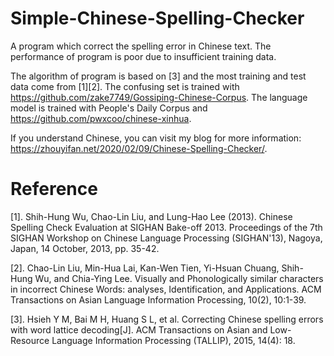 # Simple-Chinese-Spelling-Checker

A program which correct the spelling error in Chinese text. The performance of program is poor due to insufficient training data.

The algorithm of program is based on \[3\] and the most training and test data come from \[1\]\[2\]. The confusing set is trained with https://github.com/zake7749/Gossiping-Chinese-Corpus. The language model is trained with People's Daily Corpus and https://github.com/pwxcoo/chinese-xinhua.

If you understand Chinese, you can visit my blog for more information: https://zhouyifan.net/2020/02/09/Chinese-Spelling-Checker/.

# Reference

[1].  Shih-Hung Wu, Chao-Lin Liu, and Lung-Hao Lee (2013). Chinese Spelling Check Evaluation at SIGHAN Bake-off 2013. Proceedings of the 7th SIGHAN Workshop on Chinese Language Processing (SIGHAN'13), Nagoya, Japan, 14 October, 2013, pp. 35-42.

[2].  Chao-Lin Liu, Min-Hua Lai, Kan-Wen Tien, Yi-Hsuan Chuang, Shih-Hung Wu, and Chia-Ying Lee. Visually and Phonologically similar characters in incorrect Chinese Words: analyses, Identification, and Applications. ACM Transactions on Asian Language Information Processing, 10(2), 10:1-39.

[3].  Hsieh Y M, Bai M H, Huang S L, et al. Correcting Chinese spelling errors with word lattice decoding[J]. ACM Transactions on Asian and Low-Resource Language Information Processing (TALLIP), 2015, 14(4): 18.